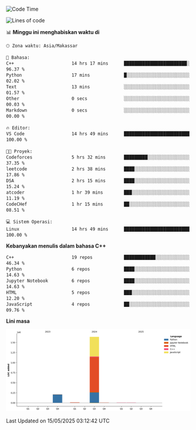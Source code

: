 <!--START_SECTION:waka-->
![Code Time](http://img.shields.io/badge/Code%20Time-210%20hrs%2052%20mins-blue)

![Lines of code](https://img.shields.io/badge/Sejak%20Hello%20World%20aku%20telah%20menulis-1.9%20million%20baris%20kode-blue)

📊 **Minggu ini menghabiskan waktu di** 

```text
🕑︎ Zona waktu: Asia/Makassar

💬 Bahasa: 
C++                      14 hrs 17 mins      ████████████████████████░   96.37 % 
Python                   17 mins             █░░░░░░░░░░░░░░░░░░░░░░░░   02.02 % 
Text                     13 mins             ░░░░░░░░░░░░░░░░░░░░░░░░░   01.57 % 
Other                    0 secs              ░░░░░░░░░░░░░░░░░░░░░░░░░   00.03 % 
Markdown                 0 secs              ░░░░░░░░░░░░░░░░░░░░░░░░░   00.00 % 

🔥 Editor: 
VS Code                  14 hrs 49 mins      █████████████████████████   100.00 % 

🐱‍💻 Proyek: 
Codeforces               5 hrs 32 mins       █████████░░░░░░░░░░░░░░░░   37.35 % 
leetcode                 2 hrs 38 mins       ████░░░░░░░░░░░░░░░░░░░░░   17.86 % 
DSA                      2 hrs 15 mins       ████░░░░░░░░░░░░░░░░░░░░░   15.24 % 
atcoder                  1 hr 39 mins        ███░░░░░░░░░░░░░░░░░░░░░░   11.19 % 
CodeCHef                 1 hr 15 mins        ██░░░░░░░░░░░░░░░░░░░░░░░   08.51 % 

💻 Sistem Operasi: 
Linux                    14 hrs 49 mins      █████████████████████████   100.00 % 
```

**Kebanyakan menulis dalam bahasa C++** 

```text
C++                      19 repos            ████████████░░░░░░░░░░░░░   46.34 % 
Python                   6 repos             ████░░░░░░░░░░░░░░░░░░░░░   14.63 % 
Jupyter Notebook         6 repos             ████░░░░░░░░░░░░░░░░░░░░░   14.63 % 
HTML                     5 repos             ███░░░░░░░░░░░░░░░░░░░░░░   12.20 % 
JavaScript               4 repos             ██░░░░░░░░░░░░░░░░░░░░░░░   09.76 % 
```



**Lini masa**

![Lines of Code chart](https://raw.githubusercontent.com/yusuf601/yusuf601/main/assets/bar_graph.png)


 Last Updated on 15/05/2025 03:12:42 UTC
<!--END_SECTION:waka-->
